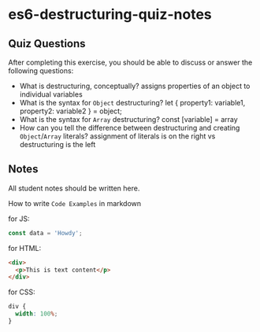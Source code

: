 # es6-destructuring-quiz-notes

## Quiz Questions

After completing this exercise, you should be able to discuss or answer the following questions:

- What is destructuring, conceptually?
  assigns properties of an object to individual variables
- What is the syntax for `Object` destructuring?
  let { property1: variable1, property2: variable2 } = object;
- What is the syntax for `Array` destructuring?
  const [variable] = array
- How can you tell the difference between destructuring and creating `Object`/`Array` literals?
  assignment of literals is on the right vs destructuring is the left

## Notes

All student notes should be written here.

How to write `Code Examples` in markdown

for JS:

```javascript
const data = 'Howdy';
```

for HTML:

```html
<div>
  <p>This is text content</p>
</div>
```

for CSS:

```css
div {
  width: 100%;
}
```
